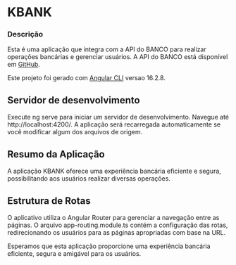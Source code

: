 # KBANK 

### Descrição

Esta é uma aplicação que integra com a API do BANCO para realizar operações bancárias e gerenciar usuários. A API do BANCO está disponível em [GitHub](https://github.com/brukorczak/KBANK_API.git).

Este projeto foi gerado com [Angular CLI](https://github.com/angular/angular-cli) versao 16.2.8.

## Servidor de desenvolvimento

Execute ng serve para iniciar um servidor de desenvolvimento. Navegue até http://localhost:4200/. A aplicação será recarregada automaticamente se você modificar algum dos arquivos de origem.

## Resumo da Aplicação

A aplicação KBANK oferece uma experiência bancária eficiente e segura, possibilitando aos usuários realizar diversas operações. 

## Estrutura de Rotas

O aplicativo utiliza o Angular Router para gerenciar a navegação entre as páginas. O arquivo app-routing.module.ts contém a configuração das rotas, redirecionando os usuários para as páginas apropriadas com base na URL.

Esperamos que esta aplicação proporcione uma experiência bancária eficiente, segura e amigável para os usuários.
